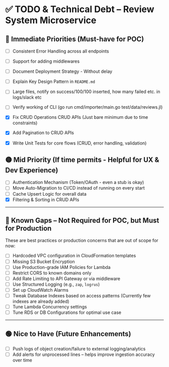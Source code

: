 # ✅ TODO & Technical Debt – Review System Microservice


## 🔴 Immediate Priorities (Must-have for POC)

- [ ] Consistent Error Handling across all endpoints
- [ ] Support for adding middlewares
- [ ] Document Deployment Strategy - Without delay
- [ ] Explain Key Design Pattern in `README.md`
- [ ] Large files, notify on success/100/100 inserted, how many failed etc. in logs/slack etc
- [ ] Verify working of CLI (go run cmd/importer/main.go test/data/reviews.jl)
- [x] Fix CRUD Operations CRUD APIs (Just bare minimum due to time constraints)
- [x] Add Pagination to CRUD APIs
- [x] Write Unit Tests for core flows (CRUD, error handling, validation)


## 🟡 Mid Priority (If time permits - Helpful for UX & Dev Experience)

- [ ] Authentication Mechanism (Token/OAuth - even a stub is okay)  
- [ ] Move Auto-Migration to CI/CD instead of running on every start  
- [ ] Cache Upsert Logic for overall data
- [x] Filtering & Sorting in CRUD APIs  

---

## 🔵 Known Gaps – Not Required for POC, but Must for Production

These are best practices or production concerns that are out of scope for now:

- [ ] Hardcoded VPC configuration in CloudFormation templates  
- [ ] Missing S3 Bucket Encryption 
- [ ] Use Production-grade IAM Policies for Lambda  
- [ ] Restrict CORS to known domains only  
- [ ] Add Rate Limiting to API Gateway or via middleware  
- [ ] Use Structured Logging (e.g., `zap`, `logrus`)  
- [ ] Set up CloudWatch Alarms  
- [ ] Tweak Database Indexes based on access patterns (Currently few indexes are already added) 
- [ ] Tune Lambda Concurrency settings  
- [ ] Tune RDS or DB Configurations for optimal use case

---

## 🟢 Nice to Have (Future Enhancements)

- [ ] Push logs of object creation/failure to external logging/analytics  
- [ ] Add alerts for unprocessed lines – helps improve ingestion accuracy over time
